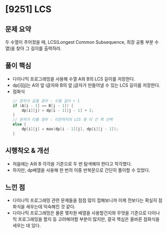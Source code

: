 # [9251] LCS

## 문제 요약
두 수열이 주어졌을 때, LCS(Longest Common Subsequence, 최장 공통 부분 수열)을 찾아 그 길이를 출력하라.

## 풀이 핵심
- 다이나믹 프로그래밍을 사용해 수열 A와 B의 LCS 길이를 저장한다.
- dp[i][j]는 A의 앞 i글자와 B의 앞 j글자가 만들어낼 수 있는 LCS 길이를 저장한다.
- 점화식
  ```cpp
  // 문자가 같을 경우 : 수열 길이 + 1
  if (A[i - 1] == B[j - 1]) {
	  dp[i][j] = dp[i - 1][j - 1] + 1;
  }
  // 문자가 다를 경우 : 이전까지의 LCS 중 더 긴 쪽 선택
  else {
	  dp[i][j] = max(dp[i - 1][j], dp[i][j - 1]);
  }
  ```

## 시행착오 & 개선
- 처음에는 A와 B 각각을 기준으로 두 번 탐색해야 한다고 착각했다.
- 하지만, dp배열을 사용해 한 번의 이중 반복문으로 간단히 풀이할 수 있었다.

## 느낀 점
- 다이나믹 프로그래밍 관련 문제들을 점점 많이 접해보니까 이제 전보다는 확실히 점화식을 세우는데 익숙해진 것 같다.
- 다이나믹 프로그래밍은 물론 몇차원 배열을 사용할건지와 무엇을 기준으로 다이나믹 프로그래밍을 할지 등 고려해야할 부분이 많지만, 결국 핵심은 올바른 점화식을 세우는 데 있다.